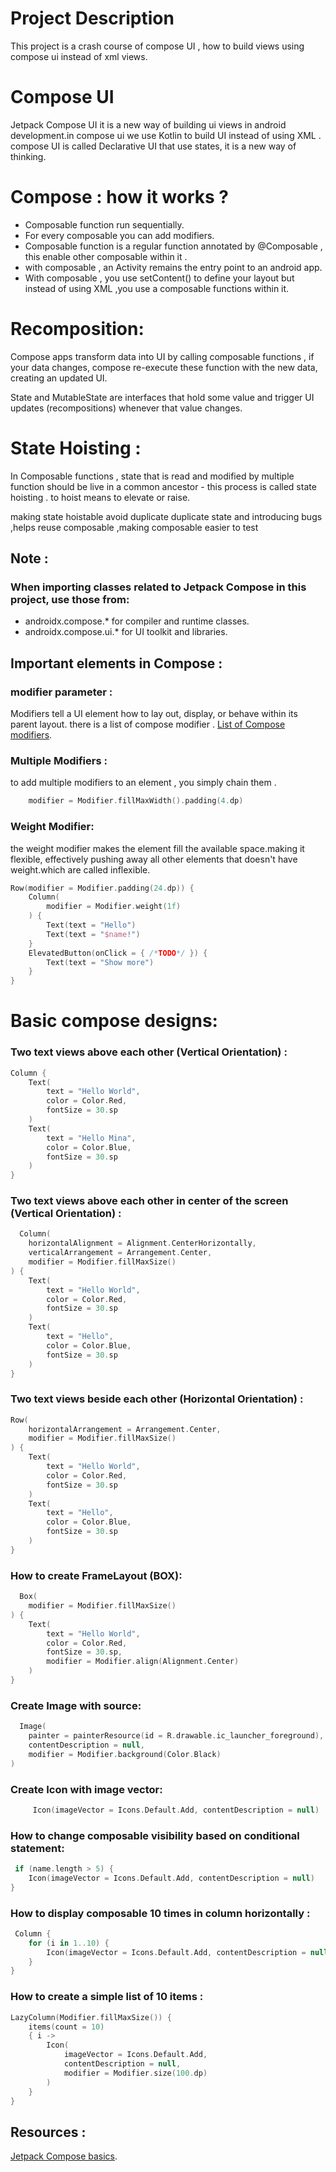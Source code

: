 # Project Description

This project is a crash course of compose UI , how to build views using compose ui instead of xml
views.

# Compose UI

Jetpack Compose UI it is a new way of building ui views in android development.in compose ui we use
Kotlin to build UI instead of using XML .
compose UI is called Declarative UI that use states, it is a new way of thinking.

# Compose : how it works ?

* Composable function run sequentially.
* For every composable you can add modifiers.
* Composable function is a regular function annotated by @Composable , this enable other composable
  within it .
* with composable , an Activity remains the entry point to an android app.
* With composable , you use setContent() to define your layout but instead of using XML ,you use a
  composable functions within it.

# Recomposition:

Compose apps transform data into UI by calling composable functions , if your data changes, compose
re-execute these function with the new data, creating an updated UI.

State and MutableState are interfaces that hold some value and trigger UI updates (recompositions)
whenever that value changes.

# State Hoisting :

In Composable functions , state that is read and modified by multiple function should be live in a
common ancestor - this process is called state hoisting . to hoist means to elevate or raise.

making state hoistable avoid duplicate duplicate state and introducing bugs ,helps reuse composable ,making composable easier to test

## Note :

### When importing classes related to Jetpack Compose in this project, use those from:

* androidx.compose.* for compiler and runtime classes.
* androidx.compose.ui.* for UI toolkit and libraries.

## Important elements in Compose :

### modifier parameter :

Modifiers tell a UI element how to lay out, display, or behave within its parent layout.
there is a list of compose
modifier . [List of Compose modifiers](https://developer.android.com/jetpack/compose/modifiers-list).

### Multiple Modifiers :

to add multiple modifiers to an element , you simply chain them .

```kotlin
    modifier = Modifier.fillMaxWidth().padding(4.dp)
```

### Weight Modifier:

the weight modifier makes the element fill the available space.making it flexible, effectively
pushing away all other elements that doesn't have weight.which are called inflexible.

```kotlin
Row(modifier = Modifier.padding(24.dp)) {
    Column(
        modifier = Modifier.weight(1f)
    ) {
        Text(text = "Hello")
        Text(text = "$name!")
    }
    ElevatedButton(onClick = { /*TODO*/ }) {
        Text(text = "Show more")
    }
}
```

# Basic compose designs:

### Two text views above each other (Vertical Orientation) :

```kotlin
Column {
    Text(
        text = "Hello World",
        color = Color.Red,
        fontSize = 30.sp
    )
    Text(
        text = "Hello Mina",
        color = Color.Blue,
        fontSize = 30.sp
    )
}
```

### Two text views above each other in center of the screen (Vertical Orientation) :

```kotlin
  Column(
    horizontalAlignment = Alignment.CenterHorizontally,
    verticalArrangement = Arrangement.Center,
    modifier = Modifier.fillMaxSize()
) {
    Text(
        text = "Hello World",
        color = Color.Red,
        fontSize = 30.sp
    )
    Text(
        text = "Hello",
        color = Color.Blue,
        fontSize = 30.sp
    )
}
```

### Two text views beside each other (Horizontal  Orientation) :

```kotlin
Row(
    horizontalArrangement = Arrangement.Center,
    modifier = Modifier.fillMaxSize()
) {
    Text(
        text = "Hello World",
        color = Color.Red,
        fontSize = 30.sp
    )
    Text(
        text = "Hello",
        color = Color.Blue,
        fontSize = 30.sp
    )
}
```

### How to create FrameLayout (BOX):

```kotlin
  Box(
    modifier = Modifier.fillMaxSize()
) {
    Text(
        text = "Hello World",
        color = Color.Red,
        fontSize = 30.sp,
        modifier = Modifier.align(Alignment.Center)
    )
}
```

### Create Image with source:

```kotlin
  Image(
    painter = painterResource(id = R.drawable.ic_launcher_foreground),
    contentDescription = null,
    modifier = Modifier.background(Color.Black)
)
```

### Create Icon with image vector:

```kotlin
     Icon(imageVector = Icons.Default.Add, contentDescription = null)
```

### How to change composable visibility based on conditional statement:

```kotlin
 if (name.length > 5) {
    Icon(imageVector = Icons.Default.Add, contentDescription = null)
}
 ```

### How to display composable 10 times in column horizontally :

```kotlin
 Column {
    for (i in 1..10) {
        Icon(imageVector = Icons.Default.Add, contentDescription = null)
    }
}
 ```

### How to  create a simple list of 10 items :

```kotlin
LazyColumn(Modifier.fillMaxSize()) {
    items(count = 10)
    { i ->
        Icon(
            imageVector = Icons.Default.Add,
            contentDescription = null,
            modifier = Modifier.size(100.dp)
        )
    }
}
 ```

## Resources :

[Jetpack Compose basics](https://developer.android.com/codelabs/jetpack-compose-basics#0).
